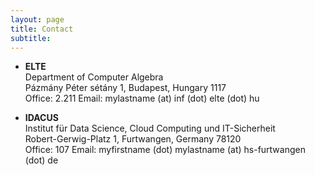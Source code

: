 ```yaml
---
layout: page
title: Contact
subtitle: 
---
```


- **ELTE**  
  Department of Computer Algebra  
  Pázmány Péter sétány 1, Budapest, Hungary 1117  
  Office: 2.211
  Email: mylastname (at) inf (dot) elte (dot) hu

- **IDACUS**  
  Institut für Data Science, Cloud Computing und IT-Sicherheit  
  Robert-Gerwig-Platz 1, Furtwangen, Germany 78120  
  Office: 107
  Email: myfirstname (dot) mylastname (at) hs-furtwangen (dot) de
